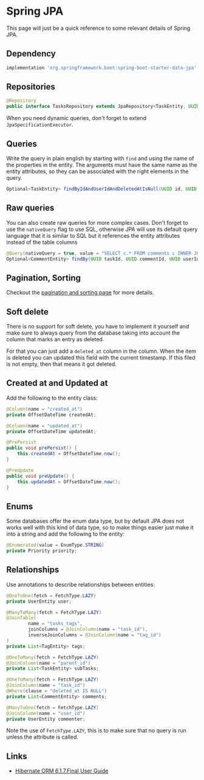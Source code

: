 # Spring JPA

This page will just be a quick reference to some relevant details of Spring JPA.

## Dependency

````groovy
implementation 'org.springframework.boot:spring-boot-starter-data-jpa'
````

## Repositories

````java
@Repository
public interface TasksRepository extends JpaRepository<TaskEntity, UUID>, JpaSpecificationExecutor<TaskEntity>
````

When you need dynamic queries, don't forget to extend ``JpaSpecificationExecutor``.

## Queries

Write the query in plain english by starting with ``find`` and using the name of the properties in the entity. The arguments
must have the same name as the entity attributes, so they can be associated with the right elements in the query.

````java
Optional<TaskEntity> findByIdAndUserIdAndDeletedAtIsNull(UUID id, UUID userId);
````

## Raw queries

You can also create raw queries for more complex cases. Don't forget to use the ``nativeQuery`` flag to use SQL, otherwise 
JPA will use its default query language that it is similar to SQL but it references the entity attributes instead of the
table columns

````java
@Query(nativeQuery = true, value = "SELECT c.* FROM comments c INNER JOIN tasks t ON c.task_id = t.id WHERE t.id = :taskId AND c.id = :commentId AND t.user_id = :userId AND c.deleted_at IS NULL AND t.deleted_at IS NULL")
Optional<CommentEntity> findBy(UUID taskId, UUID commentId, UUID userId);
````

## Pagination, Sorting

Checkout the [pagination and sorting page](paging-filtering-sorting.md) for more details.

## Soft delete

There is no support for soft delete, you have to implement it yourself and make sure to always query from the database 
taking into account the column that marks an entry as deleted.

For that you can just add a ``deleted_at`` column in the column. When the item is deleted you can updated this field with
the current timestamp. If this filed is not empty, then that means it got deleted.

## Created at and Updated at

Add the following to the entity class:

````java
@Column(name = "created_at")
private OffsetDateTime createdAt;

@Column(name = "updated_at")
private OffsetDateTime updatedAt;

@PrePersist
public void prePersist() {
    this.createdAt = OffsetDateTime.now();
}

@PreUpdate
public void preUpdate() {
    this.updatedAt = OffsetDateTime.now();
}
````

## Enums

Some databases offer the enum data type, but by default JPA does not works well with this kind of data type, so to make things
easier just make it into a string and add the following to the entity:

````java
@Enumerated(value = EnumType.STRING)
private Priority priority;
````

## Relationships

Use annotations to describe relationships between entities:

````java
@OneToOne(fetch = FetchType.LAZY)
private UserEntity user;

@ManyToMany(fetch = FetchType.LAZY)
@JoinTable(
        name = "tasks_tags",
        joinColumns = @JoinColumn(name = "task_id"),
        inverseJoinColumns = @JoinColumn(name = "tag_id")
)
private List<TagEntity> tags;

@OneToMany(fetch = FetchType.LAZY)
@JoinColumn(name = "parent_id")
private List<TaskEntity> subTasks;

@OneToMany(fetch = FetchType.LAZY)
@JoinColumn(name = "task_id")
@Where(clause = "deleted_at IS NULL")
private List<CommentEntity> comments;

@ManyToOne(fetch = FetchType.LAZY)
@JoinColumn(name = "user_id")
private UserEntity commenter;
````
Note the use of ``FetchType.LAZY``, this is to make sure that no query is run unless the attribute is called.

## Links

- [Hibernate ORM 6.1.7.Final User Guide](https://docs.jboss.org/hibernate/orm/6.1/userguide/html_single/Hibernate_User_Guide.html#basic-enums)